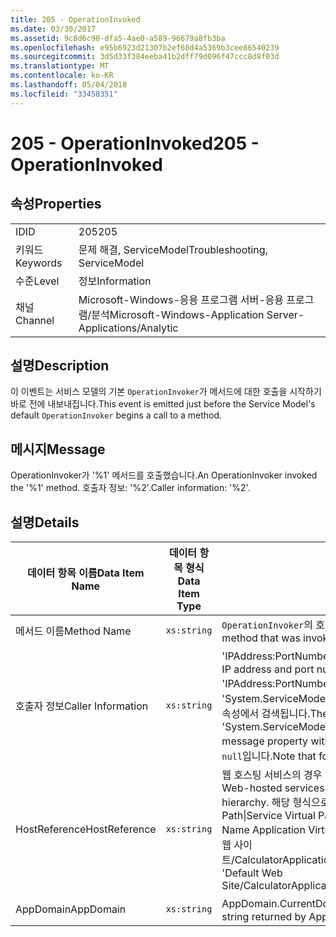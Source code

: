 ```yaml
---
title: 205 - OperationInvoked
ms.date: 03/30/2017
ms.assetid: 9c8d6c90-dfa5-4ae0-a589-96679a8fb3ba
ms.openlocfilehash: e95b6923d21307b2ef68d4a5369b3cee86540239
ms.sourcegitcommit: 3d5d33f384eeba41b2dff79d096f47ccc8d8f03d
ms.translationtype: MT
ms.contentlocale: ko-KR
ms.lasthandoff: 05/04/2018
ms.locfileid: "33458351"
---
```

# <a name="205---operationinvoked"></a><span data-ttu-id="31b02-102">205 - OperationInvoked</span><span class="sxs-lookup"><span data-stu-id="31b02-102">205 - OperationInvoked</span></span>
## <a name="properties"></a><span data-ttu-id="31b02-103">속성</span><span class="sxs-lookup"><span data-stu-id="31b02-103">Properties</span></span>  
  
|||  
|-|-|  
|<span data-ttu-id="31b02-104">ID</span><span class="sxs-lookup"><span data-stu-id="31b02-104">ID</span></span>|<span data-ttu-id="31b02-105">205</span><span class="sxs-lookup"><span data-stu-id="31b02-105">205</span></span>|  
|<span data-ttu-id="31b02-106">키워드</span><span class="sxs-lookup"><span data-stu-id="31b02-106">Keywords</span></span>|<span data-ttu-id="31b02-107">문제 해결, ServiceModel</span><span class="sxs-lookup"><span data-stu-id="31b02-107">Troubleshooting, ServiceModel</span></span>|  
|<span data-ttu-id="31b02-108">수준</span><span class="sxs-lookup"><span data-stu-id="31b02-108">Level</span></span>|<span data-ttu-id="31b02-109">정보</span><span class="sxs-lookup"><span data-stu-id="31b02-109">Information</span></span>|  
|<span data-ttu-id="31b02-110">채널</span><span class="sxs-lookup"><span data-stu-id="31b02-110">Channel</span></span>|<span data-ttu-id="31b02-111">Microsoft-Windows-응용 프로그램 서버-응용 프로그램/분석</span><span class="sxs-lookup"><span data-stu-id="31b02-111">Microsoft-Windows-Application Server-Applications/Analytic</span></span>|  
  
## <a name="description"></a><span data-ttu-id="31b02-112">설명</span><span class="sxs-lookup"><span data-stu-id="31b02-112">Description</span></span>  
 <span data-ttu-id="31b02-113">이 이벤트는 서비스 모델의 기본 `OperationInvoker`가 메서드에 대한 호출을 시작하기 바로 전에 내보내집니다.</span><span class="sxs-lookup"><span data-stu-id="31b02-113">This event is emitted just before the Service Model's default `OperationInvoker` begins a call to a method.</span></span>  
  
## <a name="message"></a><span data-ttu-id="31b02-114">메시지</span><span class="sxs-lookup"><span data-stu-id="31b02-114">Message</span></span>  
 <span data-ttu-id="31b02-115">OperationInvoker가 '%1' 메서드를 호출했습니다.</span><span class="sxs-lookup"><span data-stu-id="31b02-115">An OperationInvoker invoked the '%1' method.</span></span> <span data-ttu-id="31b02-116">호출자 정보: '%2'.</span><span class="sxs-lookup"><span data-stu-id="31b02-116">Caller information: '%2'.</span></span>  
  
## <a name="details"></a><span data-ttu-id="31b02-117">설명</span><span class="sxs-lookup"><span data-stu-id="31b02-117">Details</span></span>  
  
|<span data-ttu-id="31b02-118">데이터 항목 이름</span><span class="sxs-lookup"><span data-stu-id="31b02-118">Data Item Name</span></span>|<span data-ttu-id="31b02-119">데이터 항목 형식</span><span class="sxs-lookup"><span data-stu-id="31b02-119">Data Item Type</span></span>|<span data-ttu-id="31b02-120">설명</span><span class="sxs-lookup"><span data-stu-id="31b02-120">Description</span></span>|  
|--------------------|--------------------|-----------------|  
|<span data-ttu-id="31b02-121">메서드 이름</span><span class="sxs-lookup"><span data-stu-id="31b02-121">Method Name</span></span>|`xs:string`|<span data-ttu-id="31b02-122">`OperationInvoker`의 호출을 받은 메서드의 CLR 이름입니다.</span><span class="sxs-lookup"><span data-stu-id="31b02-122">The CLR name of the method that was invoked by the `OperationInvoker`.</span></span>|  
|<span data-ttu-id="31b02-123">호출자 정보</span><span class="sxs-lookup"><span data-stu-id="31b02-123">Caller Information</span></span>|`xs:string`|<span data-ttu-id="31b02-124">'IPAddress:PortNumber' 형식으로 된 클라이언트의 IP 주소와 포트 번호입니다.</span><span class="sxs-lookup"><span data-stu-id="31b02-124">The IP address and port number of the client in the format 'IPAddress:PortNumber'.</span></span> <span data-ttu-id="31b02-125">이 두 값은 작업 컨텍스트 내의 'System.ServiceModel.Channels.RemoteEndpointMessageProperty' 메시지 속성에서 검색됩니다.</span><span class="sxs-lookup"><span data-stu-id="31b02-125">The two values are retrieved from the 'System.ServiceModel.Channels.RemoteEndpointMessageProperty' message property within the operation context.</span></span> <span data-ttu-id="31b02-126">비 TCP 바인딩의 경우 이 값은 `null`입니다.</span><span class="sxs-lookup"><span data-stu-id="31b02-126">Note that for non-TCP bindings this value `null`.</span></span>|  
|<span data-ttu-id="31b02-127">HostReference</span><span class="sxs-lookup"><span data-stu-id="31b02-127">HostReference</span></span>|`xs:string`|<span data-ttu-id="31b02-128">웹 호스팅 서비스의 경우 이 필드는 웹 계층의 서비스를 고유하게 식별합니다.</span><span class="sxs-lookup"><span data-stu-id="31b02-128">For Web-hosted services, this field uniquely identifies the service in the Web hierarchy.</span></span> <span data-ttu-id="31b02-129">해당 형식으로 정의 됩니다 ' 웹 Site Name Application Virtual Path&#124;Service Virtual Path&#124;ServiceName'.</span><span class="sxs-lookup"><span data-stu-id="31b02-129">Its format is defined as 'Web Site Name Application Virtual Path&#124;Service Virtual Path&#124;ServiceName'.</span></span> <span data-ttu-id="31b02-130">예: ' 기본 웹 사이트/CalculatorApplication&#124;/CalculatorService.svc&#124;CalculatorService'.</span><span class="sxs-lookup"><span data-stu-id="31b02-130">Example: 'Default Web Site/CalculatorApplication&#124;/CalculatorService.svc&#124;CalculatorService'.</span></span>|  
|<span data-ttu-id="31b02-131">AppDomain</span><span class="sxs-lookup"><span data-stu-id="31b02-131">AppDomain</span></span>|`xs:string`|<span data-ttu-id="31b02-132">AppDomain.CurrentDomain.FriendlyName에서 반환되는 문자열입니다.</span><span class="sxs-lookup"><span data-stu-id="31b02-132">The string returned by AppDomain.CurrentDomain.FriendlyName.</span></span>|
